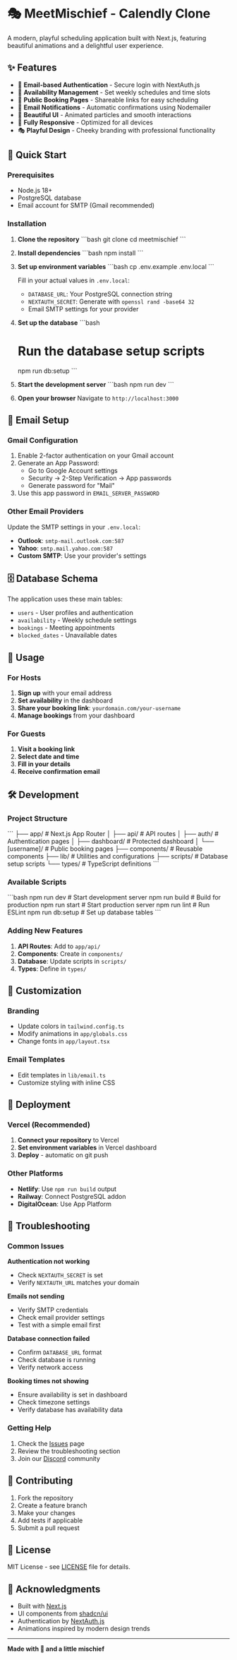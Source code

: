 # 🎭 MeetMischief - Calendly Clone

A modern, playful scheduling application built with Next.js, featuring beautiful animations and a delightful user experience.

## ✨ Features

- 🔐 **Email-based Authentication** - Secure login with NextAuth.js
- 📅 **Availability Management** - Set weekly schedules and time slots
- 🔗 **Public Booking Pages** - Shareable links for easy scheduling
- 📧 **Email Notifications** - Automatic confirmations using Nodemailer
- 🎨 **Beautiful UI** - Animated particles and smooth interactions
- 📱 **Fully Responsive** - Optimized for all devices
- 🎭 **Playful Design** - Cheeky branding with professional functionality

## 🚀 Quick Start

### Prerequisites

- Node.js 18+ 
- PostgreSQL database
- Email account for SMTP (Gmail recommended)

### Installation

1. **Clone the repository**
   \`\`\`bash
   git clone <your-repo-url>
   cd meetmischief
   \`\`\`

2. **Install dependencies**
   \`\`\`bash
   npm install
   \`\`\`

3. **Set up environment variables**
   \`\`\`bash
   cp .env.example .env.local
   \`\`\`
   
   Fill in your actual values in `.env.local`:
   - `DATABASE_URL`: Your PostgreSQL connection string
   - `NEXTAUTH_SECRET`: Generate with `openssl rand -base64 32`
   - Email SMTP settings for your provider

4. **Set up the database**
   \`\`\`bash
   # Run the database setup scripts
   npm run db:setup
   \`\`\`

5. **Start the development server**
   \`\`\`bash
   npm run dev
   \`\`\`

6. **Open your browser**
   Navigate to `http://localhost:3000`

## 📧 Email Setup

### Gmail Configuration

1. Enable 2-factor authentication on your Gmail account
2. Generate an App Password:
   - Go to Google Account settings
   - Security → 2-Step Verification → App passwords
   - Generate password for "Mail"
3. Use this app password in `EMAIL_SERVER_PASSWORD`

### Other Email Providers

Update the SMTP settings in your `.env.local`:
- **Outlook**: `smtp-mail.outlook.com:587`
- **Yahoo**: `smtp.mail.yahoo.com:587`
- **Custom SMTP**: Use your provider's settings

## 🗄️ Database Schema

The application uses these main tables:
- `users` - User profiles and authentication
- `availability` - Weekly schedule settings
- `bookings` - Meeting appointments
- `blocked_dates` - Unavailable dates

## 🎯 Usage

### For Hosts

1. **Sign up** with your email address
2. **Set availability** in the dashboard
3. **Share your booking link**: `yourdomain.com/your-username`
4. **Manage bookings** from your dashboard

### For Guests

1. **Visit a booking link**
2. **Select date and time**
3. **Fill in your details**
4. **Receive confirmation email**

## 🛠️ Development

### Project Structure

\`\`\`
├── app/                    # Next.js App Router
│   ├── api/               # API routes
│   ├── auth/              # Authentication pages
│   ├── dashboard/         # Protected dashboard
│   └── [username]/        # Public booking pages
├── components/            # Reusable components
├── lib/                   # Utilities and configurations
├── scripts/               # Database setup scripts
└── types/                 # TypeScript definitions
\`\`\`

### Available Scripts

\`\`\`bash
npm run dev          # Start development server
npm run build        # Build for production
npm run start        # Start production server
npm run lint         # Run ESLint
npm run db:setup     # Set up database tables
\`\`\`

### Adding New Features

1. **API Routes**: Add to `app/api/`
2. **Components**: Create in `components/`
3. **Database**: Update scripts in `scripts/`
4. **Types**: Define in `types/`

## 🎨 Customization

### Branding

- Update colors in `tailwind.config.ts`
- Modify animations in `app/globals.css`
- Change fonts in `app/layout.tsx`

### Email Templates

- Edit templates in `lib/email.ts`
- Customize styling with inline CSS

## 🚀 Deployment

### Vercel (Recommended)

1. **Connect your repository** to Vercel
2. **Set environment variables** in Vercel dashboard
3. **Deploy** - automatic on git push

### Other Platforms

- **Netlify**: Use `npm run build` output
- **Railway**: Connect PostgreSQL addon
- **DigitalOcean**: Use App Platform

## 🔧 Troubleshooting

### Common Issues

**Authentication not working**
- Check `NEXTAUTH_SECRET` is set
- Verify `NEXTAUTH_URL` matches your domain

**Emails not sending**
- Verify SMTP credentials
- Check email provider settings
- Test with a simple email first

**Database connection failed**
- Confirm `DATABASE_URL` format
- Check database is running
- Verify network access

**Booking times not showing**
- Ensure availability is set in dashboard
- Check timezone settings
- Verify database has availability data

### Getting Help

1. Check the [Issues](link-to-issues) page
2. Review the troubleshooting section
3. Join our [Discord](link-to-discord) community

## 🤝 Contributing

1. Fork the repository
2. Create a feature branch
3. Make your changes
4. Add tests if applicable
5. Submit a pull request

## 📄 License

MIT License - see [LICENSE](LICENSE) file for details.

## 🙏 Acknowledgments

- Built with [Next.js](https://nextjs.org/)
- UI components from [shadcn/ui](https://ui.shadcn.com/)
- Authentication by [NextAuth.js](https://next-auth.js.org/)
- Animations inspired by modern design trends

---

**Made with 💜 and a little mischief**
